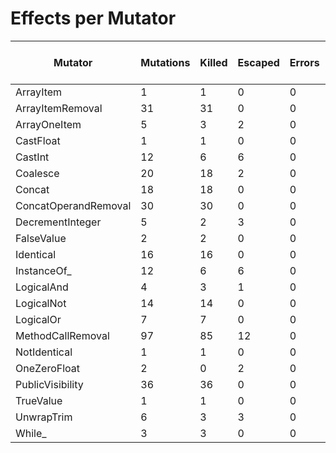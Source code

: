 # Effects per Mutator

| Mutator              | Mutations | Killed | Escaped | Errors | Syntax Errors | Timed Out | Skipped | MSI (%s) | Covered MSI (%s) |
| -------------------- | --------- | ------ | ------- | ------ | ------------- | --------- | ------- | -------- | ---------------- |
| ArrayItem            |         1 |      1 |       0 |      0 |             0 |         0 |       0 |   100.00 |           100.00 |
| ArrayItemRemoval     |        31 |     31 |       0 |      0 |             0 |         0 |       0 |   100.00 |           100.00 |
| ArrayOneItem         |         5 |      3 |       2 |      0 |             0 |         0 |       0 |    60.00 |            60.00 |
| CastFloat            |         1 |      1 |       0 |      0 |             0 |         0 |       0 |   100.00 |           100.00 |
| CastInt              |        12 |      6 |       6 |      0 |             0 |         0 |       0 |    50.00 |            50.00 |
| Coalesce             |        20 |     18 |       2 |      0 |             0 |         0 |       0 |    90.00 |            90.00 |
| Concat               |        18 |     18 |       0 |      0 |             0 |         0 |       0 |   100.00 |           100.00 |
| ConcatOperandRemoval |        30 |     30 |       0 |      0 |             0 |         0 |       0 |   100.00 |           100.00 |
| DecrementInteger     |         5 |      2 |       3 |      0 |             0 |         0 |       0 |    40.00 |            40.00 |
| FalseValue           |         2 |      2 |       0 |      0 |             0 |         0 |       0 |   100.00 |           100.00 |
| Identical            |        16 |     16 |       0 |      0 |             0 |         0 |       0 |   100.00 |           100.00 |
| InstanceOf_          |        12 |      6 |       6 |      0 |             0 |         0 |       0 |    50.00 |            50.00 |
| LogicalAnd           |         4 |      3 |       1 |      0 |             0 |         0 |       0 |    75.00 |            75.00 |
| LogicalNot           |        14 |     14 |       0 |      0 |             0 |         0 |       0 |   100.00 |           100.00 |
| LogicalOr            |         7 |      7 |       0 |      0 |             0 |         0 |       0 |   100.00 |           100.00 |
| MethodCallRemoval    |        97 |     85 |      12 |      0 |             0 |         0 |       0 |    87.63 |            87.63 |
| NotIdentical         |         1 |      1 |       0 |      0 |             0 |         0 |       0 |   100.00 |           100.00 |
| OneZeroFloat         |         2 |      0 |       2 |      0 |             0 |         0 |       0 |     0.00 |             0.00 |
| PublicVisibility     |        36 |     36 |       0 |      0 |             0 |         0 |       0 |   100.00 |           100.00 |
| TrueValue            |         1 |      1 |       0 |      0 |             0 |         0 |       0 |   100.00 |           100.00 |
| UnwrapTrim           |         6 |      3 |       3 |      0 |             0 |         0 |       0 |    50.00 |            50.00 |
| While_               |         3 |      3 |       0 |      0 |             0 |         0 |       0 |   100.00 |           100.00 |
